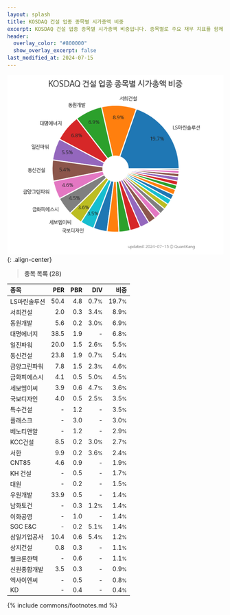 ```yaml
---
layout: splash
title: KOSDAQ 건설 업종 종목별 시가총액 비중
excerpt: KOSDAQ 건설 업종 종목별 시가총액 비중입니다. 종목별로 주요 재무 지표를 함께 표시합니다.
header:
  overlay_color: "#800000"
  show_overlay_excerpt: false
last_modified_at: 2024-07-15
---
```



![KOSDAQ 건설 업종 종목별 시가총액 비중](/stats/sector/images/kosdaq_업종_건설_종목.png){: .align-center}


> **종목 목록 (28)**<a id="list"></a>

| **종목** | **PER** | **PBR** | **DIV** | **비중** |
| :------- | ------: | ------: | ------: | -------: |
| LS마린솔루션 | 50.4 | 4.8 | 0.7<small>%</small> | 19.7<small>%</small> |
| 서희건설 | 2.0 | 0.3 | 3.4<small>%</small> | 8.9<small>%</small> |
| 동원개발 | 5.6 | 0.2 | 3.0<small>%</small> | 6.9<small>%</small> |
| 대명에너지 | 38.5 | 1.9 | - | 6.8<small>%</small> |
| 일진파워 | 20.0 | 1.5 | 2.6<small>%</small> | 5.5<small>%</small> |
| 동신건설 | 23.8 | 1.9 | 0.7<small>%</small> | 5.4<small>%</small> |
| 금양그린파워 | 7.8 | 1.5 | 2.3<small>%</small> | 4.6<small>%</small> |
| 금화피에스시 | 4.1 | 0.5 | 5.0<small>%</small> | 4.5<small>%</small> |
| 세보엠이씨 | 3.9 | 0.6 | 4.7<small>%</small> | 3.6<small>%</small> |
| 국보디자인 | 4.0 | 0.5 | 2.5<small>%</small> | 3.5<small>%</small> |
| 특수건설 | - | 1.2 | - | 3.5<small>%</small> |
| 플래스크 | - | 3.0 | - | 3.0<small>%</small> |
| 베노티앤알 | - | 1.2 | - | 2.9<small>%</small> |
| KCC건설 | 8.5 | 0.2 | 3.0<small>%</small> | 2.7<small>%</small> |
| 서한 | 9.9 | 0.2 | 3.6<small>%</small> | 2.4<small>%</small> |
| CNT85 | 4.6 | 0.9 | - | 1.9<small>%</small> |
| KH 건설 | - | 0.5 | - | 1.7<small>%</small> |
| 대원 | - | 0.2 | - | 1.5<small>%</small> |
| 우원개발 | 33.9 | 0.5 | - | 1.4<small>%</small> |
| 남화토건 | - | 0.3 | 1.2<small>%</small> | 1.4<small>%</small> |
| 이화공영 | - | 1.0 | - | 1.4<small>%</small> |
| SGC E&C | - | 0.2 | 5.1<small>%</small> | 1.4<small>%</small> |
| 삼일기업공사 | 10.4 | 0.6 | 5.4<small>%</small> | 1.2<small>%</small> |
| 상지건설 | 0.8 | 0.3 | - | 1.1<small>%</small> |
| 웰크론한텍 | - | 0.6 | - | 1.1<small>%</small> |
| 신원종합개발 | 3.5 | 0.3 | - | 0.9<small>%</small> |
| 엑사이엔씨 | - | 0.5 | - | 0.8<small>%</small> |
| KD | - | 0.4 | - | 0.4<small>%</small> |

{% include commons/footnotes.md %}